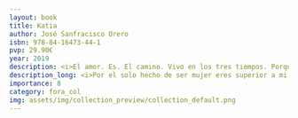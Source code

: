 ```yaml
---
layout: book
title: Katia
author: José Sanfracisco Orero
isbn: 978-84-16473-44-1
pvp: 29.90€
year: 2019
description: <i>El amor. Es. El camino. Vivo en los tres tiempos. Porque los tres Es. El uno. En el ser eterno</i>. J.S.O.
description_long: <i>Por el solo hecho de ser mujer eres superior a mi. Además lo eres por muchas y más razones. Es lo que me hace ver mi consciencia de ser y mi inteligencia</i>. J.S.O.
importance: 8
category: fora_col
img: assets/img/collection_preview/collection_default.png
---
```

